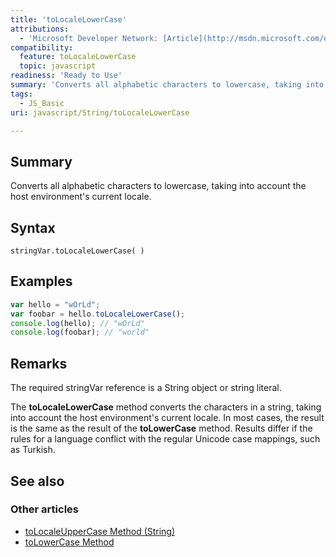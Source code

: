 ```yaml
---
title: 'toLocaleLowerCase'
attributions:
  - 'Microsoft Developer Network: [Article](http://msdn.microsoft.com/en-us/library/ie/94h6w1kx(v=vs.94).aspx)'
compatibility:
  feature: toLocaleLowerCase
  topic: javascript
readiness: 'Ready to Use'
summary: 'Converts all alphabetic characters to lowercase, taking into account the host environment''s current locale.'
tags:
  - JS_Basic
uri: javascript/String/toLocaleLowerCase

---
```

## Summary

Converts all alphabetic characters to lowercase, taking into account the host environment's current locale.

## Syntax

    stringVar.toLocaleLowerCase( )

## Examples

``` js
var hello = "wOrLd";
var foobar = hello.toLocaleLowerCase();
console.log(hello); // "wOrLd"
console.log(foobar); // "world"
```

## Remarks

The required stringVar reference is a String object or string literal.

The **toLocaleLowerCase** method converts the characters in a string, taking into account the host environment's current locale. In most cases, the result is the same as the result of the **toLowerCase** method. Results differ if the rules for a language conflict with the regular Unicode case mappings, such as Turkish.

## See also

### Other articles

-   [toLocaleUpperCase Method (String)](/javascript/String/toLocaleUpperCase)
-   [toLowerCase Method](/javascript/String/toLowerCase)


